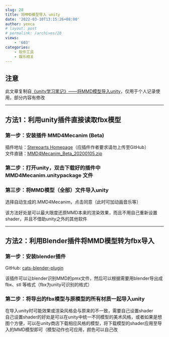 ```yaml
---
slug: 28
title: 将MMD模型导入 unity
date: '2022-03-10T13:15:26+08:00'
author: yexca
# layout: post
# permalink: /archives/28
views:
    - '603'
categories:
    - 软件工具
    - 娱乐相关
---
```


## 注意

此文章复制自[《unity学习笔记》——将MMD模型导入unity](https://blog.nowcoder.net/n/6edf811b327945fd8143e14a34b0e2f2)，仅用于个人记录使用，部分内容有修改

- - - - - -

## 方法1：利用unity插件直接读取fbx模型

### 第一步：安装插件 MMD4Mecanim (Beta) 

插件地址：[Stereoarts Homepage](http://stereoarts.jp/)（应插件作者要求请勿上传至GitHub）  
文件直链：[MMD4Mecanim\_Beta\_20200105.zip](http://stereoarts.jp/MMD4Mecanim_Beta_20200105.zip)

### 第二步：打开unity，双击下载好的插件中 MMD4Mecanim.unitypackage 文件

### 第三步：将MMD模型（全部）文件导入unity

选择自动生成的.MMD4Mecanim，点击同意（此时可加动画音乐等）

该方法好处是可以最大限度还原MMD本来的渲染效果，而且不用自己重新设置shader，并且不借助unity之外的其他软件

- - - - - -

## 方法2：利用Blender插件将MMD模型转为fbx导入

### 第一步：安装blender插件 

GitHub: [cats-blender-plugin](https://github.com/absolute-quantum/cats-blender-plugin)

该插件可以让blender识别MMD的pmx文件，然后可以根据需要用blender导出成fbx、stl 等格式（fbx为unity可识别的格式）

### 第二步：将导出的fbx模型与原模型的所有材质一起导入unity

在导入unity时可能效果或渲染风格会与原来的不一致，需要自己设置shader  
自己设置shader的好处是可以在unity中统一不同模型的美术风格，或者如果是想图个方便，可以在unity商店下载相应风格的模型，将下载模型的shader应用至导入的MMD模型即可（模型动作也可应用，颜色可以自己改